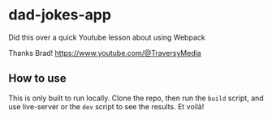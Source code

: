 # dad-jokes-app
Did this over a quick Youtube lesson about using Webpack

Thanks Brad! https://www.youtube.com/@TraversyMedia

## How to use
This is only built to run locally. Clone the repo, then run the `build` script, and use live-server or the `dev` script to see the results. Et voilà!
